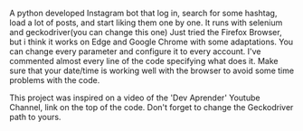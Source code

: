 A python developed Instagram bot that log in, search for some hashtag, load a lot of posts, and start liking them one by one.
It runs with selenium and geckodriver(you can change this one)
Just tried the Firefox Browser, but i think it works on Edge and Google Chrome with some adaptations.
You can change every parameter and configure it to every account.
I've commented almost every line of the code specifying what does it.
Make sure that your date/time is working well with the browser to avoid some time problems with the code.


This project was inspired on a video of the 'Dev Aprender' Youtube Channel, link on the top of the code.
Don't forget to change the Geckodriver path to yours.